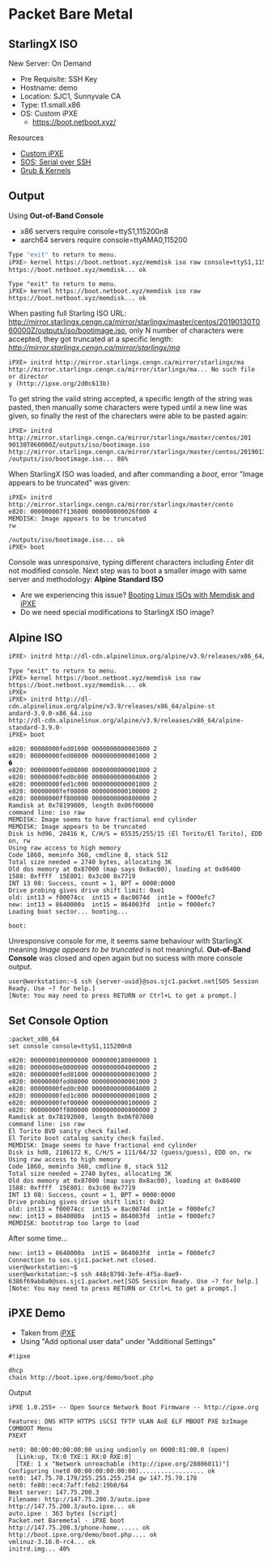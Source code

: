 # Packet Bare Metal

## StarlingX ISO

New Server: On Demand

- Pre Requisite: SSH Key
- Hostname: demo
- Location: SJC1, Sunnyvale CA
- Type: t1.small.x86
- OS: Custom iPXE
  - https://boot.netboot.xyz/
  
Resources

- [Custom iPXE](https://support.packet.com/kb/articles/custom-ipxe)
- [SOS: Serial over SSH](https://support.packet.com/kb/articles/sos-serial-over-ssh)
- [Grub & Kernels](https://support.packet.com/kb/articles/grub-kernels)

## Output

Using __Out-of-Band Console__

- x86 servers require console=ttyS1,115200n8
- aarch64 servers require console=ttyAMA0,115200

```sh
Type "exit" to return to menu.                                                  
iPXE> kernel https://boot.netboot.xyz/memdisk iso raw console=ttyS1,115200n8
https://boot.netboot.xyz/memdisk... ok                                          
```

```
Type "exit" to return to menu.                                                  
iPXE> kernel https://boot.netboot.xyz/memdisk iso raw                           
https://boot.netboot.xyz/memdisk... ok                                          
```

When pasting full Starling ISO URL:
http://mirror.starlingx.cengn.ca/mirror/starlingx/master/centos/20190130T060000Z/outputs/iso/bootimage.iso, only N number of characters were accepted, they got truncated at a specific length:
_http://mirror.starlingx.cengn.ca/mirror/starlingx/ma_

```
iPXE> initrd http://mirror.starlingx.cengn.ca/mirror/starlingx/ma               
http://mirror.starlingx.cengn.ca/mirror/starlingx/ma... No such file or director
y (http://ipxe.org/2d0c613b)
```

To get string the valid string accepted, a specific length of the string was pasted, then manually some characters were typed until a new line was given, so finally the rest of the charecters were able to be pasted again:

```
iPXE> initrd http://mirror.starlingx.cengn.ca/mirror/starlingx/master/centos/201
90130T060000Z/outputs/iso/bootimage.iso                                         
http://mirror.starlingx.cengn.ca/mirror/starlingx/master/centos/20190130T060000Z
/outputs/iso/bootimage.iso... 86%                    
```

When StarlingX ISO was loaded, and after commanding a _boot_, error "Image appears to be truncated" was given:

```
iPXE> initrd http://mirror.starlingx.cengn.ca/mirror/starlingx/master/cento     
e820: 000000007f136000 000000000026f000 4                                       
MEMDISK: Image appears to be truncated                                      rw  
                                                                                
/outputs/iso/bootimage.iso... ok                                                
iPXE> boot                          
```

Console was unresponsive, typing different characters including _Enter_ dit not modified console. Next step was to boot a smaller image with same server and methodology: __Alpine Standard ISO__

- Are we experiencing this issue? [Booting Linux ISOs with Memdisk and iPXE](https://www.reversengineered.com/2016/01/07/booting-linux-isos-with-memdisk-and-ipxe/)
-  Do we need special modifications to StarlingX ISO image?

## Alpine ISO

```sh
iPXE> initrd http://dl-cdn.alpinelinux.org/alpine/v3.9/releases/x86_64/alpine-standard-3.9.0-x86_64.iso
```

```
Type "exit" to return to menu.                                                  
iPXE> kernel https://boot.netboot.xyz/memdisk iso raw                           
https://boot.netboot.xyz/memdisk... ok                                          
iPXE>                                                                           
iPXE> initrd http://dl-cdn.alpinelinux.org/alpine/v3.9/releases/x86_64/alpine-st
andard-3.9.0-x86_64.iso                                                         
http://dl-cdn.alpinelinux.org/alpine/v3.9/releases/x86_64/alpine-standard-3.9.0-
iPXE> boot
```

```
e820: 00000000fed01000 0000000000003000 2                                       
e820: 00000000fed08000 0000000000001000 2                                       �
e820: 00000000fed08000 0000000000001000 2                                       
e820: 00000000fed0c000 0000000000004000 2                                       
e820: 00000000fed1c000 0000000000001000 2                                       
e820: 00000000fef00000 0000000000100000 2                                       
e820: 00000000ff800000 0000000000800000 2                                       
Ramdisk at 0x78199000, length 0x06f00000                                        
command line: iso raw                                                           
MEMDISK: Image seems to have fractional end cylinder                              
MEMDISK: Image appears to be truncated                                          
Disk is hd96, 28416 K, C/H/S = 65535/255/15 (El Torito/El Torito), EDD on, rw     
Using raw access to high memory                                                 
Code 1860, meminfo 360, cmdline 8, stack 512                                       
Total size needed = 2740 bytes, allocating 3K                                   
Old dos memory at 0x87000 (map says 0x8ac00), loading at 0x86400                
1588: 0xffff  15E801: 0x3c00 0x7719                                               
INT 13 08: Success, count = 1, BPT = 0000:0000                                  
Drive probing gives drive shift limit: 0xe1                                       
old: int13 = f00074cc  int15 = 8ac0074d  int1e = f000efc7                       
new: int13 = 8640000a  int15 = 864003fd  int1e = f000efc7                         
Loading boot sector... booting...                                                                                                                                 

boot:                                                                           
```

Unresponsive console for me, it seems same behaviour with StarlingX meaning _Image appears to be truncated_ is not meaningful. __Out-of-Band Console__ was closed and open again but no sucess with more console output.

```
user@workstation:~$ ssh {server-uuid}@sos.sjc1.packet.net[SOS Session Ready. Use ~? for help.]
[Note: You may need to press RETURN or Ctrl+L to get a prompt.]
```

## Set Console Option

```
:packet_x86_64
set console console=ttyS1,115200n8
```

```
e820: 0000000100000000 0000000180000000 1                                       e820: 00000000e0000000 0000000004000000 2                                       
e820: 00000000fed01000 0000000000003000 2                                       
e820: 00000000fed08000 0000000000001000 2                                       
e820: 00000000fed0c000 0000000000004000 2                                       
e820: 00000000fed1c000 0000000000001000 2                                       
e820: 00000000fef00000 0000000000100000 2                                       
e820: 00000000ff800000 0000000000800000 2                                       
Ramdisk at 0x78192000, length 0x06f07000                                        
command line: iso raw                                                           
El Torito BVD sanity check failed.                                              
El Torito boot catalog sanity check failed.                                     
MEMDISK: Image seems to have fractional end cylinder                            
Disk is hd0, 2186172 K, C/H/S = 111/64/32 (guess/guess), EDD on, rw             
Using raw access to high memory                                                 
Code 1860, meminfo 360, cmdline 8, stack 512                                    
Total size needed = 2740 bytes, allocating 3K                                   
Old dos memory at 0x87000 (map says 0x8ac00), loading at 0x86400                
1588: 0xffff  15E801: 0x3c00 0x7719                                             
INT 13 08: Success, count = 1, BPT = 0000:0000                                  
Drive probing gives drive shift limit: 0x82                                     
old: int13 = f00074cc  int15 = 8ac0074d  int1e = f000efc7                       
new: int13 = 8640000a  int15 = 864003fd  int1e = f000efc7                       
MEMDISK: bootstrap too large to load                                         
```

After some time...

```
new: int13 = 8640000a  int15 = 864003fd  int1e = f000efc7                       
Connection to sos.sjc1.packet.net closed.                                       
user@workstation:~$ 
user@workstation:~$ ssh 448c8798-3efe-4f5a-8ae9-6386f69ab8a0@sos.sjc1.packet.net[SOS Session Ready. Use ~? for help.]
[Note: You may need to press RETURN or Ctrl+L to get a prompt.]

```

## iPXE Demo

- Taken from [iPXE](http://ipxe.org/scripting)
- Using "Add optional user data" under "Additional Settings"

```
#!ipxe

dhcp
chain http://boot.ipxe.org/demo/boot.php
```

Output

```
iPXE 1.0.255+ -- Open Source Network Boot Firmware -- http://ipxe.org           
                                                                                
Features: DNS HTTP HTTPS iSCSI TFTP VLAN AoE ELF MBOOT PXE bzImage COMBOOT Menu 
PXEXT                                                                           
                                                                                
net0: 00:00:00:00:00:00 using undionly on 0000:01:00.0 (open)                   
  [Link:up, TX:0 TXE:1 RX:0 RXE:0]                                              
  [TXE: 1 x "Network unreachable (http://ipxe.org/28086011)"]                   
Configuring (net0 00:00:00:00:00:00).................. ok                       
net0: 147.75.70.179/255.255.255.254 gw 147.75.70.178                            
net0: fe80::ec4:7aff:feb2:19b0/64                                               
Next server: 147.75.200.3                                                       
Filename: http://147.75.200.3/auto.ipxe                                         
http://147.75.200.3/auto.ipxe... ok                                             
auto.ipxe : 363 bytes [script]                                                  
Packet.net Baremetal - iPXE boot                                                
http://147.75.200.3/phone-home...... ok                                         
http://boot.ipxe.org/demo/boot.php.... ok                                       
vmlinuz-3.16.0-rc4... ok                                                        
initrd.img... 40%                                                              
```
